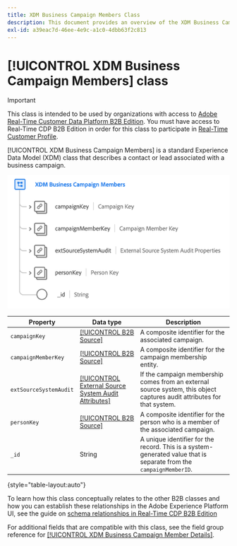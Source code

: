 ```yaml
---
title: XDM Business Campaign Members Class
description: This document provides an overview of the XDM Business Campaign Members class in Experience Data Model (XDM).
exl-id: a39eac7d-46ee-4e9c-a1c0-4dbb63f2c813
---
```

# [!UICONTROL XDM Business Campaign Members] class

>[!IMPORTANT]
>
>This class is intended to be used by organizations with access to [Adobe Real-Time Customer Data Platform B2B Edition](../../../rtcdp/b2b-overview.md). You must have access to Real-Time CDP B2B Edition in order for this class to participate in [Real-Time Customer Profile](../../../profile/home.md).

[!UICONTROL XDM Business Campaign Members] is a standard Experience Data Model (XDM) class that describes a contact or lead associated with a business campaign.

![The structure of the XDM Business Campaign Members class as it appears in the UI](../../images/classes/b2b/business-campaign-members.png)

| Property | Data type |  Description |
| --- | --- | --- |
| `campaignKey` | [[!UICONTROL B2B Source]](../../data-types/b2b-source.md) | A composite identifier for the associated campaign. |
| `campaignMemberKey` | [[!UICONTROL B2B Source]](../../data-types/b2b-source.md) | A composite identifier for the campaign membership entity. |
| `extSourceSystemAudit` | [[!UICONTROL External Source System Audit Attributes]](../../data-types/external-source-system-audit-attributes.md) | If the campaign membership comes from an external source system, this object captures audit attributes for that system. |
| `personKey` | [[!UICONTROL B2B Source]](../../data-types/b2b-source.md) | A composite identifier for the person who is a member of the associated campaign. |
| `_id` | String  | A unique identifier for the record. This is a system-generated value that is separate from the `campaignMemberID`. |

{style="table-layout:auto"}

To learn how this class conceptually relates to the other B2B classes and how you can establish these relationships in the Adobe Experience Platform UI, see the guide on [schema relationships in Real-Time CDP B2B Edition](../../tutorials/relationship-b2b.md) 

For additional fields that are compatible with this class, see the field group reference for [[!UICONTROL XDM Business Campaign Member Details]](../../field-groups/b2b-campaign-members/details.md).
